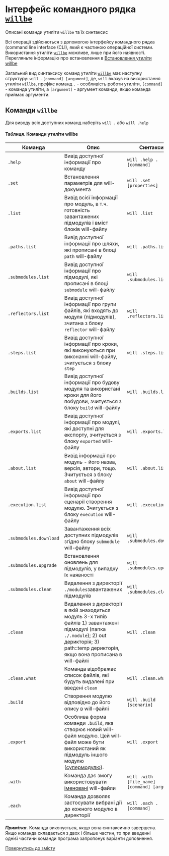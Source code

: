 # Інтерфейс командного рядка [`willbe`](https://github.com/Wandalen/willbe)

Описані команди утиліти `willbe` та їх синтаксис

Всі операції здійснються з допомогою інтерфейсу командного рядка (command line interface (CLI), який є частиною операційної системи.
Використання утиліти [`willbe`](https://github.com/Wandalen/willbe) можливе, лише при його наявності. Перегляньте інформацію про встановлення в [Встановлення утиліти willbe](WillbeInstalation.md)

Загальний вид синтаксису команд утиліти [`willbe`](https://github.com/Wandalen/willbe) має наступну структуру: `will .[command] [argument]`, де, `will` вказує на використання утиліти `willbe`, префікс команд `.` - особливість роботи утиліти, `[command]` - команда утиліти, а `[argument]` - аргумент команди, якщо команда приймає аргументи.

## <a name="will-commands"></a> Команди `willbe`
Для виводу всіх доступних команд наберіть `will .` або `will .help`

#### <a name="table"></a> Таблиця. Команди утиліти willbe
| Команда           | Опис           | Синтаксис  |
|-------------------|----------------|------------|
| `.help`           | Вивід доступної інформації про команду    | `will .help .[command]`    |
| `.set`            | Встановлення параметрів для will-документа| `will .set [properties]`   |
| `.list`           | Вивід всієї інформації про модуль, в т.ч. готовність завантажених підмодулів і вміст блоків will-файлу                                       | `will .list`      |
| `.paths.list`     | Вивід доступної інформації про шляхи, які прописані в блоці `path` will-файлу                                                      | `will .paths.list`         |
| `.submodules.list`| Вивід доступної інформації про підмодулі, які прописані в блоці `submodule` will-файлу                                                      | `will .submodules.list`    |
| `.reflectors.list`| Вивід доступної інформації про групи файлів, які входять до модуля (підмодулів), зчитана з блоку `reflector` will-файлу                                          | `will .reflectors.list`    |
| `.steps.list`     | Вивід доступної інформації про кроки, які виконуються при виконанні will-файлу, зчитується з блоку `step`                                                          | `will .steps.list`         |
| `.builds.list`    | Вивід доступної інформації про будову модуля та використані кроки для його побудови, зчитується з блоку `build` will-файлу                                        | `will .builds.list`        |
| `.exports.list`   | Вивід доступної інформації про модулі, які доступні для експорту, зчитується з блоку `exported` will-файлу                                                      | `will .exports.list`       |
| `.about.list`     | Вивід інформації про модуль - його назва, версія, автори, тощо. Зчитується з блоку `about` will-файлу                                                      | `will .about.list`         |
| `.execution.list` | Вивід доступної інформації про сценарії створення модулю. Зчитується з блоку `execution` will-файлу                                                      | `will .execution.list`     |
| `.submodules.download`| Завантаження всіх доступних підмодулів згідно блоку `submodule` will-файлу                                                      | `will .submodules.download`|
| `.submodules.upgrade` | Встановлення оновлень для підмодулів, у випадку їх наявності                                                       | `will .submodules.upgrade` |
| `.submodules.clean`   | Видалення з директорії `./modules`завантажених підмодулів                                                      | `will .submodules.clean`   |
| `.clean`          | Видалення з директорії в якій знаходиться модуль 3-х типів файлів 1) завантажені підмодулі (папка `./.module`); 2) out дерикторія; 3) path::temp дерикторія, якщо вона прописана в will-файлі  | `will .clean`              |
| `.clean.what`     | Команда відображає список файлів, які будуть видалені при введені `clean` | `will .clean.what`     |
| `.build`          | Створення модулю відповідно до його опису в will-файлі                    | `will .build [scenario]` |
| `.export`         | Особлива форма команди `.build`, яка створює новий will-файл модулю. Цей will-файл може бути використаний як підмодуль іншого модулю ([супермодулю]()).      | `will .export`             |
| `.with`           | Команда дає змогу використовувати [іменовані](Concepts.urk.md#named-will-file) will-файли      | `will .with [file_name] [command] [argument]` |
| `.each`           | Команда дозволяє застосувати вибрані дії до кожного модулю в директорії  | `will .each .[command]` |

**_Примітка._** Команда виконується, якщо вона синтаксично завершена. Якщо команда складається з двох і більше частин, то при введенні однієї частини команди програма запропонує варіанти доповнення.

<a name="back"></a>
[Повернутись до змісту](../README.md#manuals)
